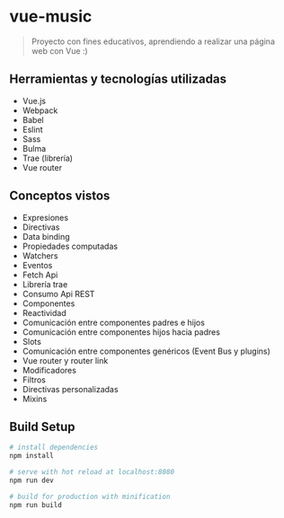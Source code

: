 # vue-music

> Proyecto con fines educativos, aprendiendo a realizar una página web con Vue :)

## Herramientas y tecnologías utilizadas

- Vue.js
- Webpack
- Babel
- Eslint
- Sass
- Bulma
- Trae (librería)
- Vue router

## Conceptos vistos

- Expresiones
- Directivas
- Data binding
- Propiedades computadas
- Watchers
- Eventos
- Fetch Api
- Librería trae
- Consumo Api REST
- Componentes
- Reactividad
- Comunicación entre componentes padres e hijos
- Comunicación entre componentes hijos hacia padres
- Slots
- Comunicación entre componentes genéricos (Event Bus y plugins)
- Vue router y router link
- Modificadores
- Filtros
- Directivas personalizadas
- Mixins

## Build Setup

``` bash
# install dependencies
npm install

# serve with hot reload at localhost:8080
npm run dev

# build for production with minification
npm run build
```
